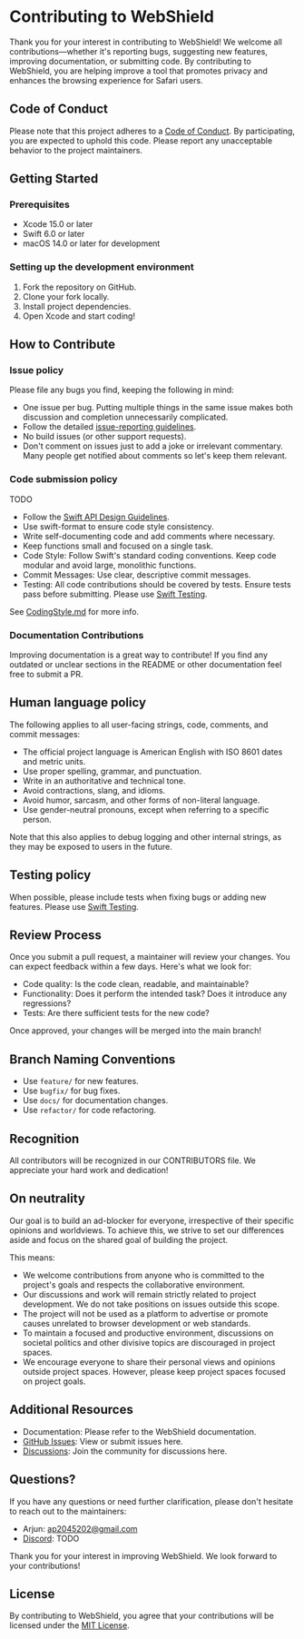 # Contributing to WebShield

Thank you for your interest in contributing to WebShield! We welcome all contributions—whether it's reporting bugs, suggesting new features, improving documentation, or submitting code. By contributing to WebShield, you are helping improve a tool that promotes privacy and enhances the browsing experience for Safari users.

## Code of Conduct

Please note that this project adheres to a [Code of Conduct](CODE_OF_CONDUCT.md). By participating, you are expected to uphold this code. Please report any unacceptable behavior to the project maintainers.

## Getting Started

### Prerequisites

- Xcode 15.0 or later
- Swift 6.0 or later
- macOS 14.0 or later for development

### Setting up the development environment

1. Fork the repository on GitHub.
2. Clone your fork locally.
3. Install project dependencies.
4. Open Xcode and start coding!

## How to Contribute

### Issue policy

Please file any bugs you find, keeping the following in mind:

* One issue per bug. Putting multiple things in the same issue makes both discussion and completion unnecessarily complicated.
* Follow the detailed [issue-reporting guidelines](ISSUES.md).
* No build issues (or other support requests).
* Don't comment on issues just to add a joke or irrelevant commentary. Many people get notified about comments so let's keep them relevant.

### Code submission policy

TODO

- Follow the [Swift API Design Guidelines](https://swift.org/documentation/api-design-guidelines/).
- Use swift-format to ensure code style consistency.
- Write self-documenting code and add comments where necessary.
- Keep functions small and focused on a single task.
- Code Style: Follow Swift's standard coding conventions. Keep code modular and avoid large, monolithic functions.
- Commit Messages: Use clear, descriptive commit messages.
- Testing: All code contributions should be covered by tests. Ensure tests pass before submitting. Please use [Swift Testing](https://developer.apple.com/documentation/testing/).

See [CodingStyle.md](CodingStyle.md) for more info.

### Documentation Contributions

Improving documentation is a great way to contribute! If you find any outdated or unclear sections in the README or other documentation feel free to submit a PR.

## Human language policy

The following applies to all user-facing strings, code, comments, and commit messages:

* The official project language is American English with ISO 8601 dates and metric units.
* Use proper spelling, grammar, and punctuation.
* Write in an authoritative and technical tone.
* Avoid contractions, slang, and idioms.
* Avoid humor, sarcasm, and other forms of non-literal language.
* Use gender-neutral pronouns, except when referring to a specific person.

Note that this also applies to debug logging and other internal strings, as they may be exposed to users in the future.

## Testing policy

When possible, please include tests when fixing bugs or adding new features. Please use [Swift Testing](https://developer.apple.com/documentation/testing/).

## Review Process

Once you submit a pull request, a maintainer will review your changes. You can expect feedback within a few days. Here's what we look for:

- Code quality: Is the code clean, readable, and maintainable?
- Functionality: Does it perform the intended task? Does it introduce any regressions?
- Tests: Are there sufficient tests for the new code?

Once approved, your changes will be merged into the main branch!

## Branch Naming Conventions

- Use `feature/` for new features.
- Use `bugfix/` for bug fixes.
- Use `docs/` for documentation changes.
- Use `refactor/` for code refactoring.

## Recognition

All contributors will be recognized in our CONTRIBUTORS file. We appreciate your hard work and dedication!

## On neutrality

Our goal is to build an ad-blocker for everyone, irrespective of their specific opinions and worldviews. To achieve this, we strive to set our differences aside and focus on the shared goal of building the project.

This means:

* We welcome contributions from anyone who is committed to the project's goals and respects the collaborative environment.
* Our discussions and work will remain strictly related to project development. We do not take positions on issues outside this scope.
* The project will not be used as a platform to advertise or promote causes unrelated to browser development or web standards.
* To maintain a focused and productive environment, discussions on societal politics and other divisive topics are discouraged in project spaces.
* We encourage everyone to share their personal views and opinions outside project spaces. However, please keep project spaces focused on project goals.

## Additional Resources

- Documentation: Please refer to the WebShield documentation.
- [GitHub Issues](https://github.com/WebShieldApp/WebShield/issues): View or submit issues here.
- [Discussions](https://github.com/WebShieldApp/WebShield/discussions): Join the community for discussions here.

## Questions?

If you have any questions or need further clarification, please don't hesitate to reach out to the maintainers:

- Arjun: [ap2045202@gmail.com](mailto:ap2045202@gmail.com)
- [Discord](https://discord.gg): TODO

Thank you for your interest in improving WebShield. We look forward to your contributions!

## License

By contributing to WebShield, you agree that your contributions will be licensed under the [MIT License](LICENSE).
